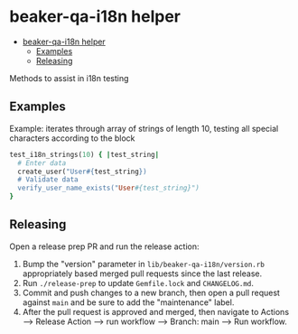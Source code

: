 # beaker-qa-i18n helper

- [beaker-qa-i18n helper](#beaker-qa-i18n-helper)
  - [Examples](#examples)
  - [Releasing](#releasing)

Methods to assist in i18n testing

## Examples

   Example: iterates through array of strings of length 10, testing all special characters according to the block

   ```Ruby
   test_i18n_strings(10) { |test_string|
     # Enter data
     create_user("User#{test_string})
     # Validate data
     verify_user_name_exists("User#{test_string}")
   }
   ```

## Releasing

Open a release prep PR and run the release action:

1. Bump the "version" parameter in `lib/beaker-qa-i18n/version.rb` appropriately based merged pull requests since the last release.
2. Run `./release-prep` to update `Gemfile.lock` and `CHANGELOG.md`.
3. Commit and push changes to a new branch, then open a pull request against `main` and be sure to add the "maintenance" label.
4. After the pull request is approved and merged, then navigate to Actions --> Release Action --> run workflow --> Branch: main --> Run workflow.
